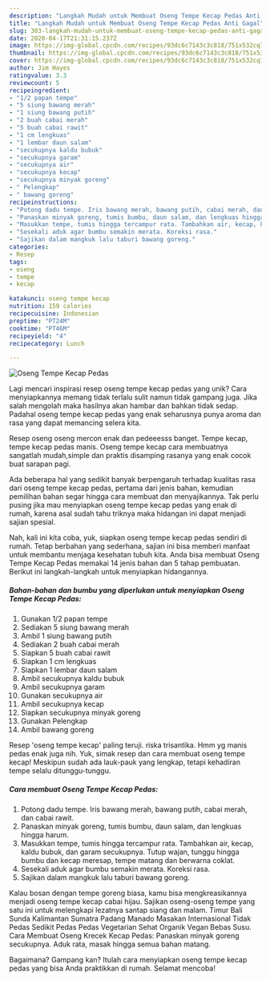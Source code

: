 ```yaml
---
description: "Langkah Mudah untuk Membuat Oseng Tempe Kecap Pedas Anti Gagal"
title: "Langkah Mudah untuk Membuat Oseng Tempe Kecap Pedas Anti Gagal"
slug: 303-langkah-mudah-untuk-membuat-oseng-tempe-kecap-pedas-anti-gagal
date: 2020-04-17T21:31:15.237Z
image: https://img-global.cpcdn.com/recipes/93dc6c7143c3c818/751x532cq70/oseng-tempe-kecap-pedas-foto-resep-utama.jpg
thumbnail: https://img-global.cpcdn.com/recipes/93dc6c7143c3c818/751x532cq70/oseng-tempe-kecap-pedas-foto-resep-utama.jpg
cover: https://img-global.cpcdn.com/recipes/93dc6c7143c3c818/751x532cq70/oseng-tempe-kecap-pedas-foto-resep-utama.jpg
author: Jim Hayes
ratingvalue: 3.3
reviewcount: 5
recipeingredient:
- "1/2 papan tempe"
- "5 siung bawang merah"
- "1 siung bawang putih"
- "2 buah cabai merah"
- "5 buah cabai rawit"
- "1 cm lengkuas"
- "1 lembar daun salam"
- "secukupnya kaldu bubuk"
- "secukupnya garam"
- "secukupnya air"
- "secukupnya kecap"
- "secukupnya minyak goreng"
- " Pelengkap"
- " bawang goreng"
recipeinstructions:
- "Potong dadu tempe. Iris bawang merah, bawang putih, cabai merah, dan cabai rawit."
- "Panaskan minyak goreng, tumis bumbu, daun salam, dan lengkuas hingga harum."
- "Masukkan tempe, tumis hingga tercampur rata. Tambahkan air, kecap, kaldu bubuk, dan garam secukupnya. Tutup wajan, tunggu hingga bumbu dan kecap meresap, tempe matang dan berwarna coklat."
- "Sesekali aduk agar bumbu semakin merata. Koreksi rasa."
- "Sajikan dalam mangkuk lalu taburi bawang goreng."
categories:
- Resep
tags:
- oseng
- tempe
- kecap

katakunci: oseng tempe kecap 
nutrition: 159 calories
recipecuisine: Indonesian
preptime: "PT24M"
cooktime: "PT46M"
recipeyield: "4"
recipecategory: Lunch

---
```



![Oseng Tempe Kecap Pedas](https://img-global.cpcdn.com/recipes/93dc6c7143c3c818/751x532cq70/oseng-tempe-kecap-pedas-foto-resep-utama.jpg)

Lagi mencari inspirasi resep oseng tempe kecap pedas yang unik? Cara menyiapkannya memang tidak terlalu sulit namun tidak gampang juga. Jika salah mengolah maka hasilnya akan hambar dan bahkan tidak sedap. Padahal oseng tempe kecap pedas yang enak seharusnya punya aroma dan rasa yang dapat memancing selera kita.

Resep oseng oseng mercon enak dan pedeeesss banget. Tempe kecap, tempe kecap pedas manis. Oseng tempe kecap cara membuatnya sangatlah mudah,simple dan praktis disamping rasanya yang enak cocok buat sarapan pagi.

Ada beberapa hal yang sedikit banyak berpengaruh terhadap kualitas rasa dari oseng tempe kecap pedas, pertama dari jenis bahan, kemudian pemilihan bahan segar hingga cara membuat dan menyajikannya. Tak perlu pusing jika mau menyiapkan oseng tempe kecap pedas yang enak di rumah, karena asal sudah tahu triknya maka hidangan ini dapat menjadi sajian spesial.


Nah, kali ini kita coba, yuk, siapkan oseng tempe kecap pedas sendiri di rumah. Tetap berbahan yang sederhana, sajian ini bisa memberi manfaat untuk membantu menjaga kesehatan tubuh kita. Anda bisa membuat Oseng Tempe Kecap Pedas memakai 14 jenis bahan dan 5 tahap pembuatan. Berikut ini langkah-langkah untuk menyiapkan hidangannya.

<!--inarticleads1-->

##### Bahan-bahan dan bumbu yang diperlukan untuk menyiapkan Oseng Tempe Kecap Pedas:

1. Gunakan 1/2 papan tempe
1. Sediakan 5 siung bawang merah
1. Ambil 1 siung bawang putih
1. Sediakan 2 buah cabai merah
1. Siapkan 5 buah cabai rawit
1. Siapkan 1 cm lengkuas
1. Siapkan 1 lembar daun salam
1. Ambil secukupnya kaldu bubuk
1. Ambil secukupnya garam
1. Gunakan secukupnya air
1. Ambil secukupnya kecap
1. Siapkan secukupnya minyak goreng
1. Gunakan  Pelengkap
1. Ambil  bawang goreng


Resep &#39;oseng tempe kecap&#39; paling teruji. riska trisantika. Hmm yg manis pedas enak juga nih. Yuk, simak resep dan cara membuat oseng tempe kecap! Meskipun sudah ada lauk-pauk yang lengkap, tetapi kehadiran tempe selalu ditunggu-tunggu. 

<!--inarticleads2-->

##### Cara membuat Oseng Tempe Kecap Pedas:

1. Potong dadu tempe. Iris bawang merah, bawang putih, cabai merah, dan cabai rawit.
1. Panaskan minyak goreng, tumis bumbu, daun salam, dan lengkuas hingga harum.
1. Masukkan tempe, tumis hingga tercampur rata. Tambahkan air, kecap, kaldu bubuk, dan garam secukupnya. Tutup wajan, tunggu hingga bumbu dan kecap meresap, tempe matang dan berwarna coklat.
1. Sesekali aduk agar bumbu semakin merata. Koreksi rasa.
1. Sajikan dalam mangkuk lalu taburi bawang goreng.


Kalau bosan dengan tempe goreng biasa, kamu bisa mengkreasikannya menjadi oseng tempe kecap cabai hijau. Sajikan oseng-oseng tempe yang satu ini untuk melengkapi lezatnya santap siang dan malam. Timur Bali Sunda Kalimantan Sumatra Padang Manado Masakan Internasional Tidak Pedas Sedikit Pedas Pedas Vegetarian Sehat Organik Vegan Bebas Susu. Cara Membuat Oseng Krecek Kecap Pedas: Panaskan minyak goreng secukupnya. Aduk rata, masak hingga semua bahan matang. 

Bagaimana? Gampang kan? Itulah cara menyiapkan oseng tempe kecap pedas yang bisa Anda praktikkan di rumah. Selamat mencoba!
